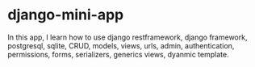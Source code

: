 # django-mini-app

In this app, I learn how to use django restframework, django framework, postgresql, sqlite, CRUD, models, views, urls, admin, authentication, permissions, forms, serializers, generics views, dyanmic template.
